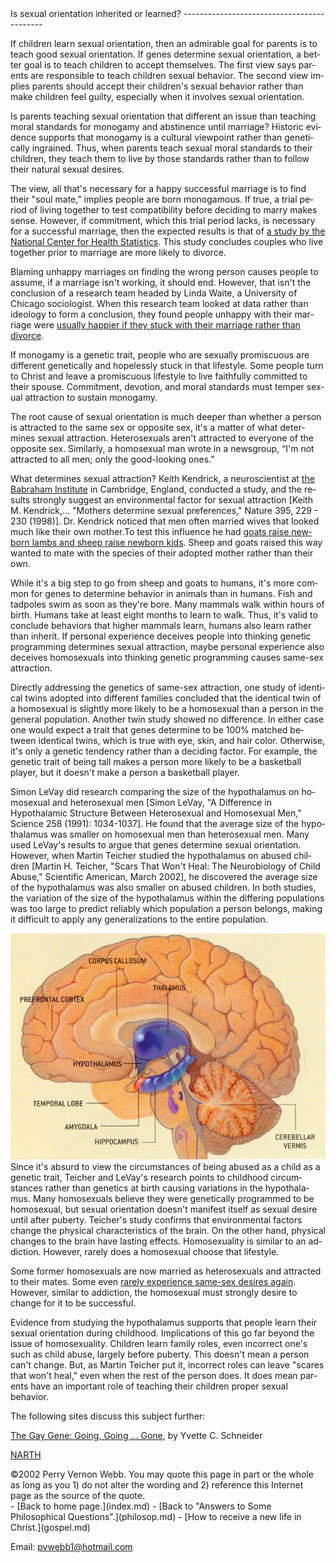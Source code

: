 <head> <title>(PVW) Is sexual orientation inherited or learned?</title> <meta content="IE=9" http-equiv="X-UA-Compatible"></meta> <link href="css/page_style.css" rel="stylesheet" type="text/css"></link> </head><body lang="EN-US"><div class="page_style">Is sexual orientation inherited or learned?
-------------------------------------------

If children learn sexual orientation, then an admirable goal for parents is to teach good sexual orientation. If genes determine sexual orientation, a better goal is to teach children to accept themselves. The first view says parents are responsible to teach children sexual behavior. The second view implies parents should accept their children's sexual behavior rather than make children feel guilty, especially when it involves sexual orientation.

Is parents teaching sexual orientation that different an issue than teaching moral standards for monogamy and abstinence until marriage? Historic evidence supports that monogamy is a cultural viewpoint rather than genetically ingrained. Thus, when parents teach sexual moral standards to their children, they teach them to live by those standards rather than to follow their natural sexual desires.

The view, all that's necessary for a happy successful marriage is to find their "soul mate," implies people are born monogamous. If true, a trial period of living together to test compatibility before deciding to marry makes sense. However, if commitment, which this trial period lacks, is necessary for a successful marriage, then the expected results is that of [a study by the National Center for Health Statistics](http://web.archive.org/web/20040202084411/http://www.cdc.gov/nchs/releases/02news/div_mar_cohab.htm). This study concludes couples who live together prior to marriage are more likely to divorce.

Blaming unhappy marriages on finding the wrong person causes people to assume, if a marriage isn't working, it should end. However, that isn't the conclusion of a research team headed by Linda Waite, a University of Chicago sociologist. When this research team looked at data rather than ideology to form a conclusion, they found people unhappy with their marriage were [usually happier if they stuck with their marriage rather than divorce](http://www.americanvalues.org/html/r-unhappy_ii.html).

If monogamy is a genetic trait, people who are sexually promiscuous are different genetically and hopelessly stuck in that lifestyle. Some people turn to Christ and leave a promiscuous lifestyle to live faithfully committed to their spouse. Commitment, devotion, and moral standards must temper sexual attraction to sustain monogamy.

The root cause of sexual orientation is much deeper than whether a person is attracted to the same sex or opposite sex, it's a matter of what determines sexual attraction. Heterosexuals aren't attracted to everyone of the opposite sex. Similarly, a homosexual man wrote in a newsgroup, “I'm not attracted to all men; only the good-looking ones.”

What determines sexual attraction? Keith Kendrick, a neuroscientist at [the Babraham Institute](http://www.babraham.ac.uk/) in Cambridge, England, conducted a study, and the results strongly suggest an environmental factor for sexual attraction \[Keith M. Kendrick,... "Mothers determine sexual preferences," Nature 395, 229 - 230 (1998)\]. Dr. Kendrick noticed that men often married wives that looked much like their own mother.To test this influence he had [goats raise newborn lambs and sheep raise newborn kids](http://web.archive.org/web/20040818153823/http://more.abcnews.go.com/onair/closerlook/wnt_000211_cl_loveexperiment_feature.html). Sheep and goats raised this way wanted to mate with the species of their adopted mother rather than their own.

While it's a big step to go from sheep and goats to humans, it's more common for genes to determine behavior in animals than in humans. Fish and tadpoles swim as soon as they're bore. Many mammals walk within hours of birth. Humans take at least eight months to learn to walk. Thus, it's valid to conclude behaviors that higher mammals learn, humans also learn rather than inherit. If personal experience deceives people into thinking genetic programming determines sexual attraction, maybe personal experience also deceives homosexuals into thinking genetic programming causes same-sex attraction.

Directly addressing the genetics of same-sex attraction, one study of identical twins adopted into different families concluded that the identical twin of a homosexual is slightly more likely to be a homosexual than a person in the general population. Another twin study showed no difference. In either case one would expect a trait that genes determine to be 100% matched between identical twins, which is true with eye, skin, and hair color. Otherwise, it's only a genetic tendency rather than a deciding factor. For example, the genetic trait of being tall makes a person more likely to be a basketball player, but it doesn't make a person a basketball player.

Simon LeVay did research comparing the size of the hypothalamus on homosexual and heterosexual men \[Simon LeVay, "A Difference in Hypothalamic Structure Between Heterosexual and Homosexual Men," Science 258 (1991): 1034-1037\]. He found that the average size of the hypothalamus was smaller on homosexual men than heterosexual men. Many used LeVay's results to argue that genes determine sexual orientation. However, when Martin Teicher studied the hypothalamus on abused children \[Martin H. Teicher, "Scars That Won't Heal: The Neurobiology of Child Abuse," Scientific American, March 2002\], he discovered the average size of the hypothalamus was also smaller on abused children. In both studies, the variation of the size of the hypothalamus within the differing populations was too large to predict reliably which population a person belongs, making it difficult to apply any generalizations to the entire population.

 ![](images/hypothalamus.jpg)Since it's absurd to view the circumstances of being abused as a child as a genetic trait, Teicher and LeVay's research points to childhood circumstances rather than genetics at birth causing variations in the hypothalamus. Many homosexuals believe they were genetically programmed to be homosexual, but sexual orientation doesn't manifest itself as sexual desire until after puberty. Teicher's study confirms that environmental factors change the physical characteristics of the brain. On the other hand, physical changes to the brain have lasting effects. Homosexuality is similar to an addiction. However, rarely does a homosexual choose that lifestyle.

Some former homosexuals are now married as heterosexuals and attracted to their mates. Some even [rarely experience same-sex desires again](http://www.newdirection.ca/research/spitzer.htm). However, similar to addiction, the homosexual must strongly desire to change for it to be successful.

Evidence from studying the hypothalamus supports that people learn their sexual orientation during childhood. Implications of this go far beyond the issue of homosexuality. Children learn family roles, even incorrect one's such as child abuse, largely before puberty. This doesn't mean a person can't change. But, as Martin Teicher put it, incorrect roles can leave "scares that won't heal," even when the rest of the person does. It does mean parents have an important role of teaching their children proper sexual behavior.

The following sites discuss this subject further:

[The Gay Gene: Going, Going ... Gone](http://web.archive.org/web/20011201041816/http://www.frc.org/get/is00d2.cfm?CFID=222990&CFTOKEN=70767567), by Yvette C. Schneider

[NARTH](http://www.narth.com/)

<div class="copy">©2002 Perry Vernon Webb. You may quote this page in part or the whole as long as you
 1) do not alter the wording and
 2) reference this Internet page as the source of the quote.</div> </div>- [Back to home page.](index.md)
- [Back to "Answers to Some Philosophical Questions".](philosop.md)
- [How to receive a new life in Christ.](gospel.md)

Email: [pvwebb1@hotmail.com](mailto:pvwebb1@hotmail.com)

